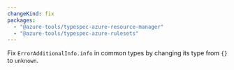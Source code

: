 ```yaml
---
changeKind: fix
packages:
  - "@azure-tools/typespec-azure-resource-manager"
  - "@azure-tools/typespec-azure-rulesets"
---
```


Fix `ErrorAdditionalInfo.info` in common types by changing its type from `{}` to `unknown`.
